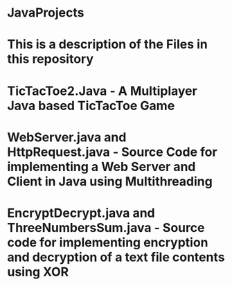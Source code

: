 # JavaProjects
# This is a description of the Files in this repository 
# TicTacToe2.Java - A Multiplayer Java based TicTacToe Game 
# WebServer.java and HttpRequest.java - Source Code for implementing a Web Server and Client in Java using Multithreading 
# EncryptDecrypt.java and ThreeNumbersSum.java - Source code for implementing encryption and decryption of a text file  contents using XOR 
